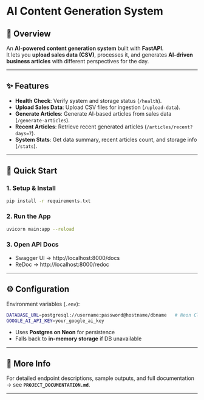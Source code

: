 # **AI Content Generation System**

## 🚀 Overview

An **AI-powered content generation system** built with **FastAPI**.  
It lets you **upload sales data (CSV)**, processes it, and generates **AI-driven business articles** with different perspectives for the day.

---

## ✨ Features

- **Health Check**: Verify system and storage status (`/health`).
- **Upload Sales Data**: Upload CSV files for ingestion (`/upload-data`).
- **Generate Articles**: Generate AI-based articles from sales data (`/generate-articles`).
- **Recent Articles**: Retrieve recent generated articles (`/articles/recent?days=7`).
- **System Stats**: Get data summary, recent articles count, and storage info (`/stats`).

---

## 🔌 Quick Start

### 1. Setup & Install

```bash
pip install -r requirements.txt
```

### 2. Run the App

```bash
uvicorn main:app --reload
```

### 3. Open API Docs

- Swagger UI → http://localhost:8000/docs
- ReDoc → http://localhost:8000/redoc

---

## ⚙️ Configuration

Environment variables (`.env`):

```bash
DATABASE_URL=postgresql://username:password@hostname/dbname   # Neon Cloud DB
GOOGLE_AI_API_KEY=your_google_ai_key
```

- Uses **Postgres on Neon** for persistence
- Falls back to **in-memory storage** if DB unavailable

---

## 📖 More Info

For detailed endpoint descriptions, sample outputs, and full documentation → see **`PROJECT_DOCUMENTATION.md`**.

---
